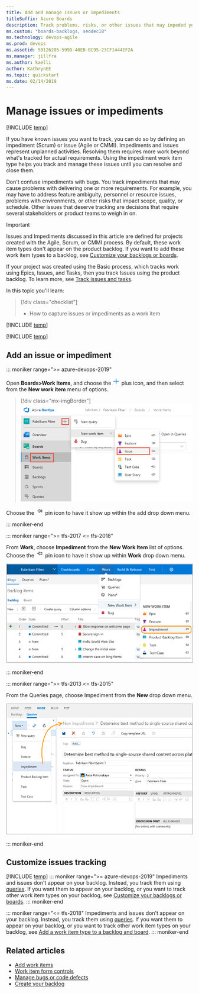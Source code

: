 ```yaml
---
title: Add and manage issues or impediments 
titleSuffix: Azure Boards 
description: Track problems, risks, or other issues that may impeded your plans or schedule - Azure Boards & TFS
ms.custom: "boards-backlogs, seodec18"   
ms.technology: devops-agile
ms.prod: devops
ms.assetid: 5B126205-599D-40EB-BC95-23CF1444EF2A
ms.manager: jillfra
ms.author: kaelli
author: KathrynEE
ms.topic: quickstart
ms.date: 02/14/2019
---
```


# Manage issues or impediments 

[!INCLUDE [temp](../_shared/version-vsts-tfs-all-versions.md)]

<a name="manage-impediments"></a>

If you have known issues you want to track, you can do so by defining an impediment (Scrum) or issue (Agile or CMMI). Impediments and issues represent unplanned activities. Resolving them requires more work beyond what's tracked for actual requirements. Using the impediment work item type helps you track and manage these issues until you can resolve and close them. 

Don't confuse impediments with bugs. You track impediments that may cause problems with delivering one or more requirements. For example, you may have to address feature ambiguity, personnel or resource issues, problems with environments, or other risks that impact scope, quality, or schedule. Other issues that deserve tracking are decisions that require several stakeholders or product teams to weigh in on.

> [!IMPORTANT]  
> Issues and Impediments discussed in this article are defined for projects created with the Agile, Scrum, or CMMI process. By default, these work item types don't appear on the product backlog. If you want to add these work item types to a backlog, see [Customize your backlogs or boards](../../organizations/settings/work/customize-process-backlogs-boards.md).
> 
> If your project was created using the Basic process, which tracks work using Epics, Issues, and Tasks, then you track Issues using the product backlog. To learn more, see [Track issues and tasks](../get-started/track-issues-tasks.md).

In this topic you'll learn: 

>[!div class="checklist"]      
> * How to capture issues or impediments as a work item   
 
[!INCLUDE [temp](../_shared/prerequisites-work-items.md)]   

[!INCLUDE [temp](../_shared/image-differences-with-wits.md)]   

## Add an issue or impediment 

::: moniker range=">= azure-devops-2019"  

Open **Boards>Work Items**, and choose the ![ ](../../_img/icons/blue-add.png) plus icon, and then select from the **New work item** menu of options. 

> [!div class="mx-imgBorder"]  
> ![Add issue, new nav](_img/manage-issues/add-issue-vert.png)   

Choose the ![ ](../_img/icons/pin-icon.png) pin icon to have it show up within the add drop down menu. 

::: moniker-end   


::: moniker range=">= tfs-2017 <= tfs-2018"

From **Work**, choose **Impediment** from the **New Work Item** list of options. Choose the ![ ](../_img/icons/pin-icon.png) pin icon to have it show up within **Work** drop down menu. 

<img src="_img/cyb-new-work-item-impediment.png" alt="TFS 2017 - Add an impediment" style="border: 1px solid #C3C3C3;" />  
  
::: moniker-end

::: moniker range=">= tfs-2013 <= tfs-2015"

From the Queries page, choose Impediment from the **New** drop down menu.

<img src="_img/ALM_CB_CreateImpediments.png" alt="TFS 2015, TFS 2013 - Add an impediment" style="border: 1px solid #C3C3C3;" />  

::: moniker-end


<a id="customize"> </a>
## Customize issues tracking

[!INCLUDE [temp](../_shared/customize-work-tracking.md)] 
::: moniker range=">= azure-devops-2019"
Impediments and issues don't appear on your backlog. Instead, you track them using [queries](../queries/using-queries.md). If you want them to appear on your backlog, or you want to track other work item types on your backlog, see [Customize your backlogs or boards](../../organizations/settings/work/customize-process-backlogs-boards.md).
::: moniker-end

::: moniker range="<= tfs-2018"
Impediments and issues don't appear on your backlog. Instead, you track them using [queries](../queries/using-queries.md). If you want them to appear on your backlog, or you want to track other work item types on your backlog, see [Add a work item type to a backlog and board](../../reference/add-wits-to-backlogs-and-boards.md).
::: moniker-end

## Related articles 
- [Add work items](add-work-items.md)
- [Work item form controls](../work-items/work-item-form-controls.md)
- [Manage bugs or code defects](manage-bugs.md)
- [Create your backlog](create-your-backlog.md) 


